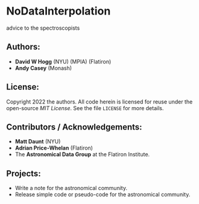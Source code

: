# NoDataInterpolation
advice to the spectroscopists

## Authors:
- **David W Hogg** (NYU) (MPIA) (Flatiron)
- **Andy Casey** (Monash)

## License:
Copyright 2022 the authors.
All code herein is licensed for reuse under the open-source *MIT License*.
See the file `LICENSE` for more details.

## Contributors / Acknowledgements:
- **Matt Daunt** (NYU)
- **Adrian Price-Whelan** (Flatiron)
- The **Astronomical Data Group** at the Flatiron Institute.

## Projects:
- Write a note for the astronomical community.
- Release simple code or pseudo-code for the astronomical community.
